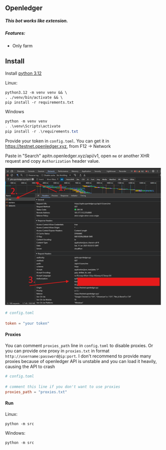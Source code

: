 ## Openledger

##### This bot works like extension.

##### Features:
- Only farm

## Install

Install [python 3.12](https://www.python.org/downloads/release/python-3120/)


Linux:
```shell
python3.12 -m venv venv && \
. ./venv/bin/activate && \
pip install -r requirements.txt
```

Windows
```powershell
python -m venv venv
. .\venv\Scripts\activate
pip install -r .\requirements.txt
```

Provide your token in `config.toml`. You can get it in https://testnet.openledger.xyz,
from F12 -> Network

Paste in "Search" apitn.openledger.xyz/api/v1, open `me` or another XHR request and copy `Authorization` header value.

![token catching](./assets/openledger-readme-1.png)

```toml
# config.toml

token = "your token"
```


#### Proxies

You can comment `proxies_path` line in `config.toml` to disable proxies.
Or you can provide one proxy in `proxies.txt` in format `http://username:password@ip:port`.
I don't recommend to provide many proxies because of openledger API is unstable and you can load it heavily, causing the API to crash

```toml
# config.toml

# comment this line if you don't want to use proxies
proxies_path = "proxies.txt"
```

#### Run

Linux:
```shell
python -m src
```

Windows:
```powershell
python -m src
```
